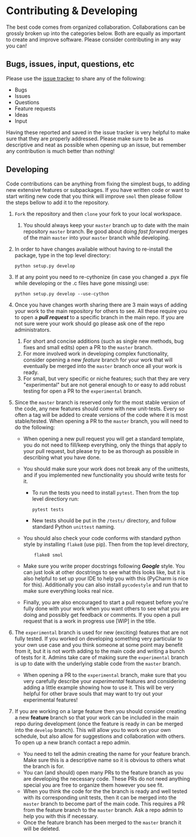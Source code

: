 # Contributing & Developing

The best code comes from organized collaboration. Collaborations can be grossly
broken up into the categories below. Both are equally as important to create
and improve software. Please consider contributing in any way you can!

## Bugs, issues, input, questions, etc
Please use the 
[issue tracker](https://github.com/CederGroupHub/smol/issues) to share any
of the following:
-   Bugs
-   Issues
-   Questions
-   Feature requests
-   Ideas
-   Input

Having these reported and saved in the issue tracker is very helpful to make
sure that they are properly addressed. Please make sure to be as descriptive
and neat as possible when opening up an issue, but remember any contribution is
much better than nothing!

## Developing
Code contributions can be anything from fixing the simplest bugs, to adding new
extensive features or subpackages. If you have written code or want to start
writing new code that you think will improve `smol` then please follow the
steps bellow to add it to the repository. 

1.  `Fork` the repository and then `clone` your fork to your local workspace.
    1. You should always keep your `master` branch up to date with the main
    repository `master` branch. Be good about doing *fast forward* merges of
    the main `master` into your `master` branch while developing.

2.  In order to have changes available without having to re-install the package,
type in the top level directory:

        python setup.py develop

3.  If at any point you need to re-cythonize (in case you changed a .pyx file
while developing or the .c files have gone missing) use:

        python setup.py develop --use-cython

4. Once you have changes worth sharing there are 3 main ways of adding your
work to the main repository for others to see. All these require you to open a
***pull request*** to a specific branch in the main repo. If you are not sure
were your work should go please ask one of the repo administrators.
    1. For short and concise additions (such as single new methods, bug fixes
    and small edits) open a PR to the `master` branch.
    2. For more involved work in developing complex functionality, consider
    opening a new *feature* branch for your work that will eventually be merged
    into the `master` branch once all your work is ready.
    3. For small, but very specific or niche features; such that they are very
    "experimental" but are not general enough to or easy to add robust testing
    for open a PR to the `experimental` branch.

5. Since the `master` branch is reserved only for the most stable version of
the code, any new features should come with new unit-tests. Every so often a
tag will be added to create versions of the code where it is most
stable/tested. When opening a PR to the `master` branch, you will need to do
the following:
    -   When opening a new pull request you will get a standard template, you
    do not need to fill/keep everything, only the things that apply to your
    pull request, but please try to be as thorough as possible in describing
    what you have done.
    -   You should make sure your work does not break any of the unittests, and
    if you implemented new functionality you should write tests for it.
        -   To run the tests you need to install `pytest`. Then from the top
         level directiory run:
        
                pytest tests

        -   New tests should be put in the `/tests/` directory, and follow
        standard Python `unittest` naming.
    -   You should also check your code conforms with standard python style by
        installing `flake8` (use pip). Then from the top level directory,
        
                flake8 smol
    -   Make sure you write proper docstrings following ***Google***
    style. You can just look at other docstrings to see what this looks like,
    but it is also helpful to set up your IDE to help you with this (PyCharm
    is nice for this). Additionally you can also install `pycodestyle` and run
    that to make sure everything looks real nice.
    -   Finally, you are also encouraged to start a pull request before you're
    fully done with your work when you want others to see what you are doing
    and possibly get feedback or comments. If you open a pull request that is a
    work in progress use [WIP] in the title.
    
6. The `experimental` branch is used for new (exciting) features that are not
fully tested. If you worked on developing something very particular to your own
use case and you think someone at some point may benefit from it, but it is not
worth adding to the main code and writing a bunch of tests for it. Admins take
care of making sure the `experimental` branch is up to date with the underlying
stable code from the `master` branch.
    -   When opening a PR to the `experimental` branch, make sure that you
    very carefully describe your *experimental* features and considering adding
    a little example showing how to use it. This will be very helpful for
    other brave souls that may want to try out your experimental features!

7. If you are working on a large feature then you should consider creating a
new **feature** branch so that your work can be included in the main repo
during development (once the feature is ready in can be merged into the
`develop` branch). This will allow you to work on your own schedule, but also
allow for suggestions and collaboration with others. To open up a new branch
contact a repo admin.
    -   You need to tell the admin creating the name for your feature branch.
    Make sure this is a descriptive name so it is obvious to others what the
    branch is for.
    -   You can (and should) open many PRs to the feature branch as you are
    developing the necessary code. These PRs do not need anything special you
    are free to organize them however you see fit.
    -   When you think the code for the the branch is ready and well tested
    with its corresponding unit tests, then it can be merged into the `master`
    branch to become part of the main code. This requires a PR from the feature
    branch to the `master` branch. Ask a repo admin to help you with this if
    necessary.
    -   Once the feature branch has been merged to the `master` branch it will
    be deleted.